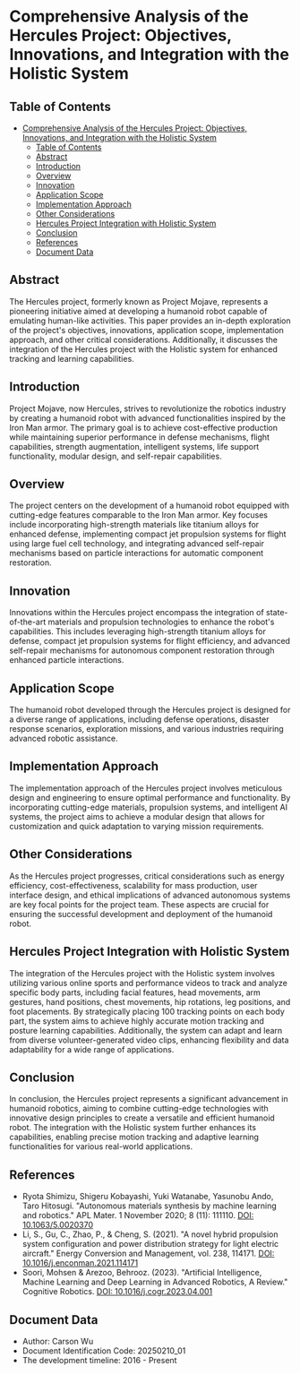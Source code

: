# Comprehensive Analysis of the Hercules Project: Objectives, Innovations, and Integration with the Holistic System

## Table of Contents

- [Comprehensive Analysis of the Hercules Project: Objectives, Innovations, and Integration with the Holistic System](#comprehensive-analysis-of-the-hercules-project-objectives-innovations-and-integration-with-the-holistic-system)
  - [Table of Contents](#table-of-contents)
  - [Abstract](#abstract)
  - [Introduction](#introduction)
  - [Overview](#overview)
  - [Innovation](#innovation)
  - [Application Scope](#application-scope)
  - [Implementation Approach](#implementation-approach)
  - [Other Considerations](#other-considerations)
  - [Hercules Project Integration with Holistic System](#hercules-project-integration-with-holistic-system)
  - [Conclusion](#conclusion)
  - [References](#references)
  - [Document Data](#document-data)

## Abstract

The Hercules project, formerly known as Project Mojave, represents a pioneering initiative aimed at developing a humanoid robot capable of emulating human-like activities. This paper provides an in-depth exploration of the project's objectives, innovations, application scope, implementation approach, and other critical considerations. Additionally, it discusses the integration of the Hercules project with the Holistic system for enhanced tracking and learning capabilities.

## Introduction

Project Mojave, now Hercules, strives to revolutionize the robotics industry by creating a humanoid robot with advanced functionalities inspired by the Iron Man armor. The primary goal is to achieve cost-effective production while maintaining superior performance in defense mechanisms, flight capabilities, strength augmentation, intelligent systems, life support functionality, modular design, and self-repair capabilities.

## Overview

The project centers on the development of a humanoid robot equipped with cutting-edge features comparable to the Iron Man armor. Key focuses include incorporating high-strength materials like titanium alloys for enhanced defense, implementing compact jet propulsion systems for flight using large fuel cell technology, and integrating advanced self-repair mechanisms based on particle interactions for automatic component restoration.

## Innovation

Innovations within the Hercules project encompass the integration of state-of-the-art materials and propulsion technologies to enhance the robot's capabilities. This includes leveraging high-strength titanium alloys for defense, compact jet propulsion systems for flight efficiency, and advanced self-repair mechanisms for autonomous component restoration through enhanced particle interactions.

## Application Scope

The humanoid robot developed through the Hercules project is designed for a diverse range of applications, including defense operations, disaster response scenarios, exploration missions, and various industries requiring advanced robotic assistance.

## Implementation Approach

The implementation approach of the Hercules project involves meticulous design and engineering to ensure optimal performance and functionality. By incorporating cutting-edge materials, propulsion systems, and intelligent AI systems, the project aims to achieve a modular design that allows for customization and quick adaptation to varying mission requirements.

## Other Considerations

As the Hercules project progresses, critical considerations such as energy efficiency, cost-effectiveness, scalability for mass production, user interface design, and ethical implications of advanced autonomous systems are key focal points for the project team. These aspects are crucial for ensuring the successful development and deployment of the humanoid robot.

## Hercules Project Integration with Holistic System

The integration of the Hercules project with the Holistic system involves utilizing various online sports and performance videos to track and analyze specific body parts, including facial features, head movements, arm gestures, hand positions, chest movements, hip rotations, leg positions, and foot placements. By strategically placing 100 tracking points on each body part, the system aims to achieve highly accurate motion tracking and posture learning capabilities. Additionally, the system can adapt and learn from diverse volunteer-generated video clips, enhancing flexibility and data adaptability for a wide range of applications.

## Conclusion

In conclusion, the Hercules project represents a significant advancement in humanoid robotics, aiming to combine cutting-edge technologies with innovative design principles to create a versatile and efficient humanoid robot. The integration with the Holistic system further enhances its capabilities, enabling precise motion tracking and adaptive learning functionalities for various real-world applications.

## References

- Ryota Shimizu, Shigeru Kobayashi, Yuki Watanabe, Yasunobu Ando, Taro Hitosugi. "Autonomous materials synthesis by machine learning and robotics." APL Mater. 1 November 2020; 8 (11): 111110. [DOI: 10.1063/5.0020370](https://doi.org/10.1063/5.0020370)
- Li, S., Gu, C., Zhao, P., & Cheng, S. (2021). "A novel hybrid propulsion system configuration and power distribution strategy for light electric aircraft." Energy Conversion and Management, vol. 238, 114171. [DOI: 10.1016/j.enconman.2021.114171](https://doi.org/10.1016/j.enconman.2021.114171)
- Soori, Mohsen & Arezoo, Behrooz. (2023). "Artificial Intelligence, Machine Learning and Deep Learning in Advanced Robotics, A Review." Cognitive Robotics. [DOI: 10.1016/j.cogr.2023.04.001](https://doi.org/10.1016/j.cogr.2023.04.001)

## Document Data

- Author: Carson Wu
- Document Identification Code: 20250210_01
- The development timeline: 2016 - Present
